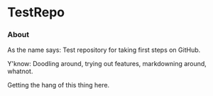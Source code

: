 # TestRepo

### About
As the name says:
Test repository for taking first steps on GitHub.

Y'know: Doodling around, trying out features, markdowning around, whatnot.

Getting the hang of this thing here.
